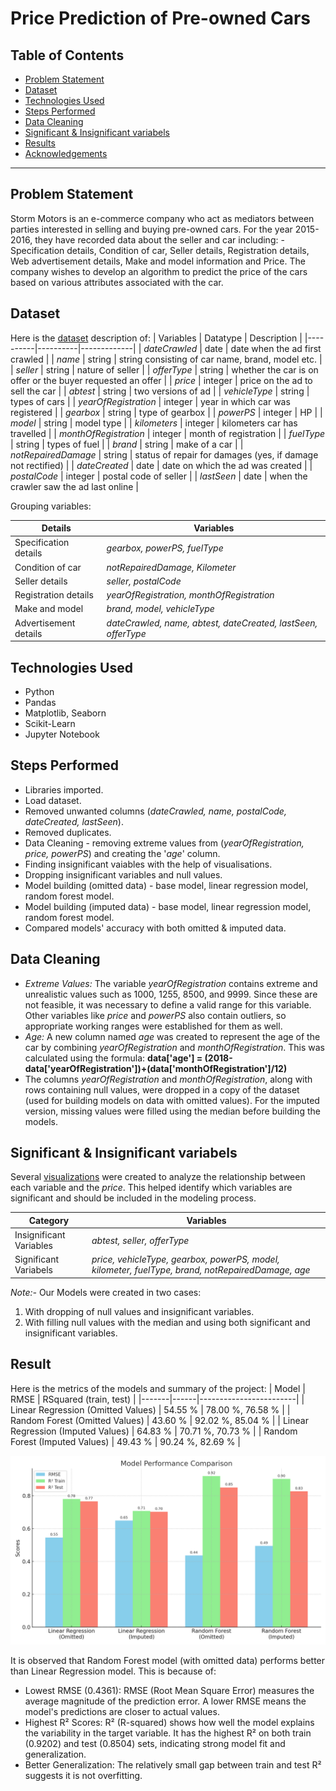 # Price Prediction of Pre-owned Cars

## Table of Contents

- [Problem Statement](#problem-statement)
- [Dataset](#dataset)
- [Technologies Used](#technologies-used)
- [Steps Performed](#steps-performed)
- [Data Cleaning](#data-cleaning)
- [Significant & Insignificant variabels](#significant-&-insignificant-variabels)
- [Results](#results)
- [Acknowledgements](#acknowledgements)

---

## Problem Statement

Storm Motors is an e-commerce company who act as mediators between parties interested in selling and buying pre-owned cars. For the year 2015-2016, they have recorded data about the seller and car including: - Specification details, Condition of car, Seller details, Registration details, Web advertisement details, Make and model information and Price. The company wishes to develop an algorithm to predict the price of the cars based on various attributes associated with the car.

## Dataset

Here is the [dataset](cars_sampled.csv) description of:
| Variables | Datatype | Description |
|----------|----------|-------------|
| _dateCrawled_ | date | date when the ad first crawled |
| _name_ | string | string consisting of car name, brand, model etc. |
| _seller_ | string | nature of seller |
| _offerType_ | string | whether the car is on offer or the buyer requested an offer |
| _price_ | integer | price on the ad to sell the car |
| _abtest_ | string | two versions of ad |
| _vehicleType_ | string | types of cars |
| _yearOfRegistration_ | integer | year in which car was registered |
| _gearbox_ | string | type of gearbox |
| _powerPS_ | integer | HP |
| _model_ | string | model type |
| _kilometers_ | integer | kilometers car has travelled |
| _monthOfRegistration_ | integer | month of registration |
| _fuelType_ | string | types of fuel |
| _brand_ | string | make of a car |
| _notRepairedDamage_ | string | status of repair for damages (yes, if damage not rectified) |
| _dateCreated_ | date | date on which the ad was created |
| _postalCode_ | integer | postal code of seller |
| _lastSeen_ | date | when the crawler saw the ad last online |

Grouping variables:

| Details | Variables |
|---------|-----------|
| Specification details | _gearbox, powerPS, fuelType_ |
| Condition of car | _notRepairedDamage, Kilometer_ |
| Seller details | _seller, postalCode_ |
| Registration details | _yearOfRegistration, monthOfRegistration_ |
| Make and model | _brand, model, vehicleType_ |
| Advertisement details | _dateCrawled, name, abtest, dateCreated, lastSeen, offerType_ |

## Technologies Used

- Python
- Pandas
- Matplotlib, Seaborn
- Scikit-Learn
- Jupyter Notebook


## Steps Performed

- Libraries imported.
- Load dataset.
- Removed unwanted columns (_dateCrawled, name, postalCode, dateCreated, lastSeen_).
- Removed duplicates.
- Data Cleaning - removing extreme values from (_yearOfRegistration, price, powerPS_) and creating the '_age_' column.
- Finding insignificant vaiables with the help of visualisations.
- Dropping insignificant variables and null values.
- Model building (omitted data) - base model, linear regression model, random forest model.
- Model building (imputed data) - base model, linear regression model, random forest model.
- Compared models' accuracy with both omitted & imputed data.

## Data Cleaning

- _Extreme Values:_ The variable _yearOfRegistration_ contains extreme and unrealistic values such as 1000, 1255, 8500, and 9999. Since these are not feasible, it was necessary to define a valid range for this variable. Other variables like _price_ and _powerPS_ also contain outliers, so appropriate working ranges were established for them as well.
- _Age:_ A new column named _age_ was created to represent the age of the car by combining _yearOfRegistration_ and _monthOfRegistration_. This was calculated using the formula: **data['age'] = (2018-data['yearOfRegistration'])+(data['monthOfRegistration']/12)**
- The columns _yearOfRegistration_ and _monthOfRegistration_, along with rows containing null values, were dropped in a copy of the dataset (used for building models on data with omitted values). For the imputed version, missing values were filled using the median before building the models.

## Significant & Insignificant variabels

Several [visualizations](others/Price_prediction_of_preowned_cars_visualisation) were created to analyze the relationship between each variable and the _price_. This helped identify which variables are significant and should be included in the modeling process.

| Category | Variables |
|----------|-----------|
| Insignificant Variables | _abtest, seller, offerType_ |
| Significant Variabels | _price, vehicleType, gearbox, powerPS, model, kilometer, fuelType, brand, notRepairedDamage, age_ |

_Note:-_ Our Models were created in two cases:
1. With dropping of null values and insignificant variables.
2. With filling null values with the median and using both significant and insignificant variables.

## Result

Here is the metrics of the models and summary of the project:
| Model | RMSE | RSquared (train, test) |
|-------|------|------------------------|
| Linear Regression (Omitted Values) | 54.55 % | 78.00 %, 76.58 % |
| Random Forest (Omitted Values) | 43.60 % | 92.02 %, 85.04 % |
| Linear Regression (Imputed Values) | 64.83 % | 70.71 %, 70.73 % |
| Random Forest (Imputed Values) | 49.43 % | 90.24 %, 82.69 % |

![final_viz](others/model_performance_comparison.png)

It is observed that Random Forest model (with omitted data) performs better than Linear Regression model. This is because of:
- Lowest RMSE (0.4361): RMSE (Root Mean Square Error) measures the average magnitude of the prediction error. A lower RMSE means the model's predictions are closer to actual values.
- Highest R² Scores: R² (R-squared) shows how well the model explains the variability in the target variable. It has the highest R² on both train (0.9202) and test (0.8504) sets, indicating strong model fit and generalization.
- Better Generalization: The relatively small gap between train and test R² suggests it is not overfitting.
